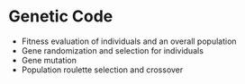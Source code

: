 # Genetic Code

* Fitness evaluation of individuals and an overall population
* Gene randomization and selection for individuals
* Gene mutation
* Population roulette selection and crossover

